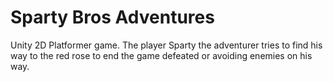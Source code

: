 # Sparty Bros Adventures
 Unity 2D Platformer game. The player Sparty the adventurer tries to find his way to the red rose to end the game defeated or avoiding enemies on his way.
